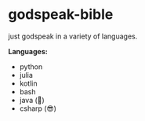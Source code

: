 # godspeak-bible
just godspeak in a variety of languages.

**Languages:**
* python
* julia
* kotlin
* bash
* java (🤮)
* csharp (😎)